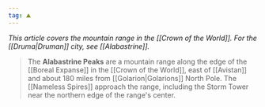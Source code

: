 ```yaml
---
tag: ⛰️️
---
```

*This article covers the mountain range in the [[Crown of the World]]. For the [[Druma|Druman]] city, see [[Alabastrine]].*

> The **Alabastrine Peaks** are a mountain range along the edge of the [[Boreal Expanse]] in the [[Crown of the World]], east of [[Avistan]] and about 180 miles from [[Golarion|Golarions]] North Pole. The [[Nameless Spires]] approach the range, including the Storm Tower near the northern edge of the range's center.
